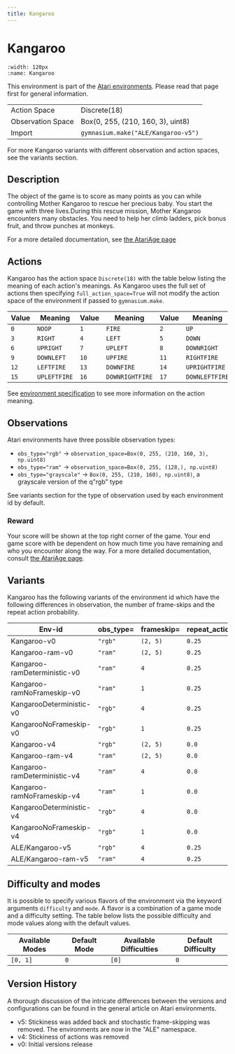 ```yaml
---
title: Kangaroo
---
```


# Kangaroo

```{figure} ../../_static/videos/environments/kangaroo.gif
:width: 120px
:name: Kangaroo
```

This environment is part of the <a href='..'>Atari environments</a>. Please read that page first for general information.

|                   |                                     |
|-------------------|-------------------------------------|
| Action Space      | Discrete(18)                        |
| Observation Space | Box(0, 255, (210, 160, 3), uint8)   |
| Import            | `gymnasium.make("ALE/Kangaroo-v5")` |

For more Kangaroo variants with different observation and action spaces, see the variants section.

## Description

The object of the game is to score as many points as you can while controlling Mother Kangaroo to rescue her precious baby. You start the game with three lives.During this rescue mission, Mother Kangaroo encounters many obstacles. You need to help her climb ladders, pick bonus fruit, and throw punches at monkeys.

For a more detailed documentation, see [the AtariAge page](https://atariage.com/manual_html_page.php?SoftwareLabelID=923)

## Actions

Kangaroo has the action space `Discrete(18)` with the table below listing the meaning of each action's meanings.
As Kangaroo uses the full set of actions then specifying `full_action_space=True` will not modify the action space of the environment if passed to `gymnasium.make`.

| Value   | Meaning      | Value   | Meaning         | Value   | Meaning        |
|---------|--------------|---------|-----------------|---------|----------------|
| `0`     | `NOOP`       | `1`     | `FIRE`          | `2`     | `UP`           |
| `3`     | `RIGHT`      | `4`     | `LEFT`          | `5`     | `DOWN`         |
| `6`     | `UPRIGHT`    | `7`     | `UPLEFT`        | `8`     | `DOWNRIGHT`    |
| `9`     | `DOWNLEFT`   | `10`    | `UPFIRE`        | `11`    | `RIGHTFIRE`    |
| `12`    | `LEFTFIRE`   | `13`    | `DOWNFIRE`      | `14`    | `UPRIGHTFIRE`  |
| `15`    | `UPLEFTFIRE` | `16`    | `DOWNRIGHTFIRE` | `17`    | `DOWNLEFTFIRE` |

See [environment specification](../env-spec) to see more information on the action meaning.

## Observations

Atari environments have three possible observation types:

- `obs_type="rgb"` -> `observation_space=Box(0, 255, (210, 160, 3), np.uint8)`
- `obs_type="ram"` -> `observation_space=Box(0, 255, (128,), np.uint8)`
- `obs_type="grayscale"` -> `Box(0, 255, (210, 160), np.uint8)`, a grayscale version of the q"rgb" type

See variants section for the type of observation used by each environment id by default.

### Reward
        
Your score will be shown at the top right corner of the game. Your end game score with be dependent on how much time you have remaining and who you encounter along the way. For a more detailed documentation, consult [the AtariAge page](https://atariage.com/manual_html_page.php?SoftwareLabelID=923).

## Variants

Kangaroo has the following variants of the environment id which have the following differences in observation,
the number of frame-skips and the repeat action probability.

| Env-id                       | obs_type=   | frameskip=   | repeat_action_probability=   |
|------------------------------|-------------|--------------|------------------------------|
| Kangaroo-v0                  | `"rgb"`     | `(2, 5)`     | `0.25`                       |
| Kangaroo-ram-v0              | `"ram"`     | `(2, 5)`     | `0.25`                       |
| Kangaroo-ramDeterministic-v0 | `"ram"`     | `4`          | `0.25`                       |
| Kangaroo-ramNoFrameskip-v0   | `"ram"`     | `1`          | `0.25`                       |
| KangarooDeterministic-v0     | `"rgb"`     | `4`          | `0.25`                       |
| KangarooNoFrameskip-v0       | `"rgb"`     | `1`          | `0.25`                       |
| Kangaroo-v4                  | `"rgb"`     | `(2, 5)`     | `0.0`                        |
| Kangaroo-ram-v4              | `"ram"`     | `(2, 5)`     | `0.0`                        |
| Kangaroo-ramDeterministic-v4 | `"ram"`     | `4`          | `0.0`                        |
| Kangaroo-ramNoFrameskip-v4   | `"ram"`     | `1`          | `0.0`                        |
| KangarooDeterministic-v4     | `"rgb"`     | `4`          | `0.0`                        |
| KangarooNoFrameskip-v4       | `"rgb"`     | `1`          | `0.0`                        |
| ALE/Kangaroo-v5              | `"rgb"`     | `4`          | `0.25`                       |
| ALE/Kangaroo-ram-v5          | `"ram"`     | `4`          | `0.25`                       |

## Difficulty and modes

It is possible to specify various flavors of the environment via the keyword arguments `difficulty` and `mode`.
A flavor is a combination of a game mode and a difficulty setting. The table below lists the possible difficulty and mode values
along with the default values.

| Available Modes   | Default Mode   | Available Difficulties   | Default Difficulty   |
|-------------------|----------------|--------------------------|----------------------|
| `[0, 1]`          | `0`            | `[0]`                    | `0`                  |

## Version History

A thorough discussion of the intricate differences between the versions and configurations can be found in the general article on Atari environments.

* v5: Stickiness was added back and stochastic frame-skipping was removed. The environments are now in the "ALE" namespace.
* v4: Stickiness of actions was removed
* v0: Initial versions release
